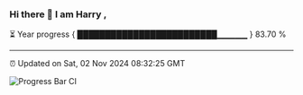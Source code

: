 ### Hi there 👋 I am Harry , 

⏳ Year progress { █████████████████████████▁▁▁▁▁ } 83.70 %

---

⏰ Updated on Sat, 02 Nov 2024 08:32:25 GMT

![Progress Bar CI](https://github.com/duykhang68/duykhang68/workflows/Progress%20Bar%20CI/badge.svg)

